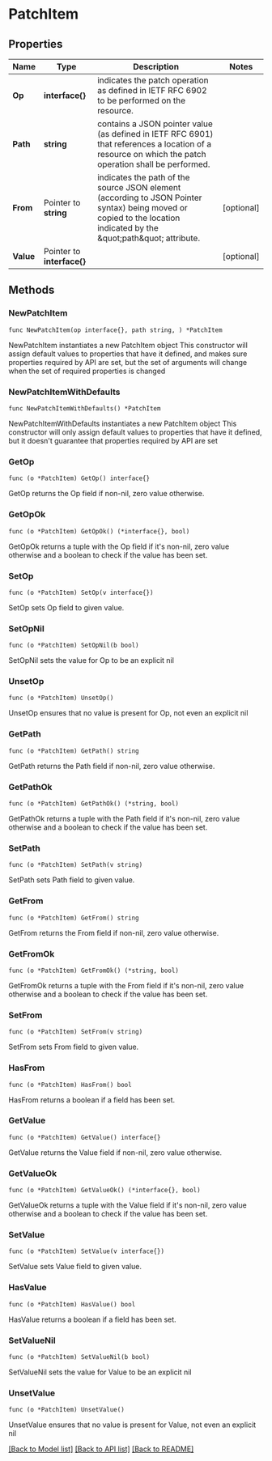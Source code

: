 # PatchItem

## Properties

Name | Type | Description | Notes
------------ | ------------- | ------------- | -------------
**Op** | **interface{}** | indicates the patch operation as defined in IETF RFC 6902 to be performed on the resource. | 
**Path** | **string** | contains a JSON pointer value (as defined in IETF RFC 6901) that references a location of a resource on which the patch operation shall be performed. | 
**From** | Pointer to **string** | indicates the path of the source JSON element (according to JSON Pointer syntax) being moved or copied to the location indicated by the \&quot;path\&quot; attribute. | [optional] 
**Value** | Pointer to **interface{}** |  | [optional] 

## Methods

### NewPatchItem

`func NewPatchItem(op interface{}, path string, ) *PatchItem`

NewPatchItem instantiates a new PatchItem object
This constructor will assign default values to properties that have it defined,
and makes sure properties required by API are set, but the set of arguments
will change when the set of required properties is changed

### NewPatchItemWithDefaults

`func NewPatchItemWithDefaults() *PatchItem`

NewPatchItemWithDefaults instantiates a new PatchItem object
This constructor will only assign default values to properties that have it defined,
but it doesn't guarantee that properties required by API are set

### GetOp

`func (o *PatchItem) GetOp() interface{}`

GetOp returns the Op field if non-nil, zero value otherwise.

### GetOpOk

`func (o *PatchItem) GetOpOk() (*interface{}, bool)`

GetOpOk returns a tuple with the Op field if it's non-nil, zero value otherwise
and a boolean to check if the value has been set.

### SetOp

`func (o *PatchItem) SetOp(v interface{})`

SetOp sets Op field to given value.


### SetOpNil

`func (o *PatchItem) SetOpNil(b bool)`

 SetOpNil sets the value for Op to be an explicit nil

### UnsetOp
`func (o *PatchItem) UnsetOp()`

UnsetOp ensures that no value is present for Op, not even an explicit nil
### GetPath

`func (o *PatchItem) GetPath() string`

GetPath returns the Path field if non-nil, zero value otherwise.

### GetPathOk

`func (o *PatchItem) GetPathOk() (*string, bool)`

GetPathOk returns a tuple with the Path field if it's non-nil, zero value otherwise
and a boolean to check if the value has been set.

### SetPath

`func (o *PatchItem) SetPath(v string)`

SetPath sets Path field to given value.


### GetFrom

`func (o *PatchItem) GetFrom() string`

GetFrom returns the From field if non-nil, zero value otherwise.

### GetFromOk

`func (o *PatchItem) GetFromOk() (*string, bool)`

GetFromOk returns a tuple with the From field if it's non-nil, zero value otherwise
and a boolean to check if the value has been set.

### SetFrom

`func (o *PatchItem) SetFrom(v string)`

SetFrom sets From field to given value.

### HasFrom

`func (o *PatchItem) HasFrom() bool`

HasFrom returns a boolean if a field has been set.

### GetValue

`func (o *PatchItem) GetValue() interface{}`

GetValue returns the Value field if non-nil, zero value otherwise.

### GetValueOk

`func (o *PatchItem) GetValueOk() (*interface{}, bool)`

GetValueOk returns a tuple with the Value field if it's non-nil, zero value otherwise
and a boolean to check if the value has been set.

### SetValue

`func (o *PatchItem) SetValue(v interface{})`

SetValue sets Value field to given value.

### HasValue

`func (o *PatchItem) HasValue() bool`

HasValue returns a boolean if a field has been set.

### SetValueNil

`func (o *PatchItem) SetValueNil(b bool)`

 SetValueNil sets the value for Value to be an explicit nil

### UnsetValue
`func (o *PatchItem) UnsetValue()`

UnsetValue ensures that no value is present for Value, not even an explicit nil

[[Back to Model list]](../README.md#documentation-for-models) [[Back to API list]](../README.md#documentation-for-api-endpoints) [[Back to README]](../README.md)


